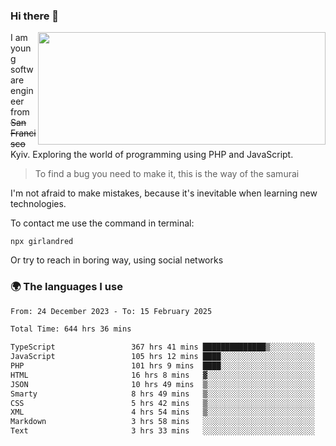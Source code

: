 ### Hi there 👋  

<img align='right' src="https://github-readme-stats.vercel.app/api?username=girlandred&count_private=true&show_icons=true&include_all_commits=true&hide_rank=true&hide_title=true&theme=buefy&card_width=300" width=460 height=180>


I am young software engineer from ~~San Francisco~~ Kyiv. Exploring the world of programming using PHP and JavaScript.


> To find a bug you need to make it, this is the way of the samurai



I'm not afraid to make mistakes, because it's inevitable when learning new technologies.

To contact me use the command in terminal:

```
npx girlandred
```

Or try to reach in boring way, using social networks


### 🌍 The languages I use

<!--START_SECTION:waka-->

```txt
From: 24 December 2023 - To: 15 February 2025

Total Time: 644 hrs 36 mins

TypeScript                 367 hrs 41 mins ██████████████▒░░░░░░░░░░   57.03 %
JavaScript                 105 hrs 12 mins ████░░░░░░░░░░░░░░░░░░░░░   16.32 %
PHP                        101 hrs 9 mins  ████░░░░░░░░░░░░░░░░░░░░░   15.69 %
HTML                       16 hrs 8 mins   ▓░░░░░░░░░░░░░░░░░░░░░░░░   02.50 %
JSON                       10 hrs 49 mins  ▒░░░░░░░░░░░░░░░░░░░░░░░░   01.68 %
Smarty                     8 hrs 49 mins   ▒░░░░░░░░░░░░░░░░░░░░░░░░   01.37 %
CSS                        5 hrs 42 mins   ▒░░░░░░░░░░░░░░░░░░░░░░░░   00.89 %
XML                        4 hrs 54 mins   ▒░░░░░░░░░░░░░░░░░░░░░░░░   00.76 %
Markdown                   3 hrs 58 mins   ░░░░░░░░░░░░░░░░░░░░░░░░░   00.62 %
Text                       3 hrs 33 mins   ░░░░░░░░░░░░░░░░░░░░░░░░░   00.55 %
```

<!--END_SECTION:waka-->
